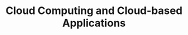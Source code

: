 ---
code: WMCS032-05
degree: msc
order: 1
order: 3
coordinator:
  email: v.andrikopoulos@rug.nl
  name: Vasilios Andrikopoulos
contact:  
  header: Contact
  members:
  - v.andrikopoulos@rug.nl
title: Cloud Computing and Cloud-based Applications
homepage: https://ocasys.rug.nl/current/catalog/course/WMCS032-05
---